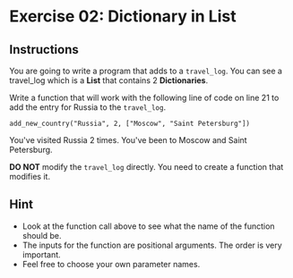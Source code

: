 # Exercise 02: Dictionary in List

## Instructions

You are going to write a program that adds to a `travel_log`. You can see a travel_log which is a **List** that contains 2 **Dictionaries**.

Write a function that will work with the following line of code on line 21 to add the entry for Russia to the `travel_log`.

```
add_new_country("Russia", 2, ["Moscow", "Saint Petersburg"])
```

You've visited Russia 2 times.
You've been to Moscow and Saint Petersburg.

**DO NOT** modify the `travel_log` directly. You need to create a function that modifies it.

## Hint

- Look at the function call above to see what the name of the function should be.
- The inputs for the function are positional arguments. The order is very important.
- Feel free to choose your own parameter names.
